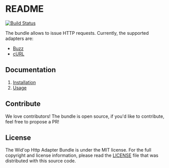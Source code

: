 # README

[![Build Status](https://secure.travis-ci.org/widop/WidopHttpAdapterBundle.png)](http://travis-ci.org/widop/WidopHttpAdapterBundle)

The bundle allows to issue HTTP requests. Currently, the supported adapters are:

 - [Buzz](https://github.com/kriswallsmith/Buzz)
 - [cURL](http://curl.haxx.se/)

Documentation
-------------

 1. [Installation](http://github.com/widop/WidopHttpAdapterBundle/blob/master/Resources/doc/installation.md)
 2. [Usage](http://github.com/widop/WidopHttpAdapterBundle/blob/master/Resources/doc/usage.md)

## Contribute

We love contributors! The bundle is open source, if you'd like to contribute, feel free to propose a PR!

## License

The Wid'op Http Adapter Bundle is under the MIT license. For the full copyright and license information, please
read the [LICENSE](https://github.com/widop/WidopHttpAdapterBundle/blob/master/LICENSE) file that was distributed
with this source code.
